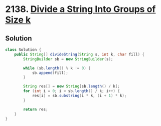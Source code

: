 # 2138. [Divide a String Into Groups of Size k](https://leetcode.com/problems/divide-a-string-into-groups-of-size-k/description/?envType=daily-question&envId=2025-06-22)

## Solution

```java
class Solution {
    public String[] divideString(String s, int k, char fill) {
        StringBuilder sb = new StringBuilder(s);

        while (sb.length() % k != 0) {
            sb.append(fill);
        }

        String res[] = new String[sb.length() / k];
        for (int i = 0; i < sb.length() / k; i++) {
            res[i] = sb.substring(i * k, (i + 1) * k);
        }

        return res;
    }
}
```

